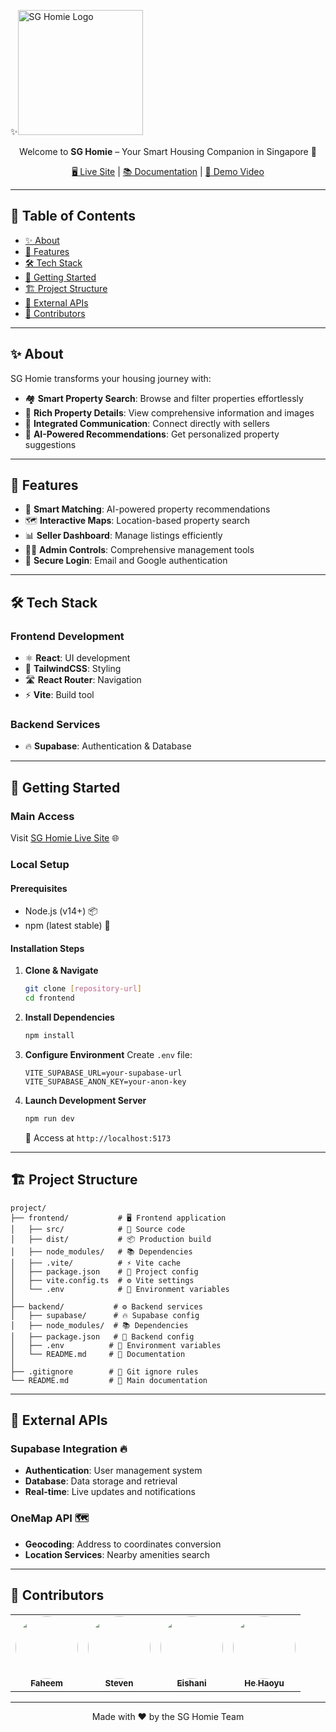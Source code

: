 ✨<img width="200" alt="SG Homie Logo" src="https://github.com/user-attachments/assets/8e515211-77c0-4630-b725-9e27734192c8" /> 

<div align="center">

Welcome to **SG Homie** – Your Smart Housing Companion in Singapore 🌆

[🖥️ Live Site](https://sg-homie.netlify.app) | [📚 Documentation](#documentation) | [🎥 Demo Video](https://youtu.be/0muokFq4Si4)

</div>

<p align="center">

</p>

---

## 📑 Table of Contents
- [✨ About](#about)
- [🎯 Features](#features)
- [🛠️ Tech Stack](#tech-stack)
- [🚀 Getting Started](#getting-started)
- [🏗️ Project Structure](#project-structure)
- [🔌 External APIs](#external-apis)
- [👥 Contributors](#contributors)

---

## ✨ About

SG Homie transforms your housing journey with:

- 🏘️ **Smart Property Search**: Browse and filter properties effortlessly
- 📸 **Rich Property Details**: View comprehensive information and images
- 💬 **Integrated Communication**: Connect directly with sellers
- 🤖 **AI-Powered Recommendations**: Get personalized property suggestions

---

## 🎯 Features

- 🎯 **Smart Matching**: AI-powered property recommendations
- 🗺️ **Interactive Maps**: Location-based property search
- 📊 **Seller Dashboard**: Manage listings efficiently
- 👨‍💼 **Admin Controls**: Comprehensive management tools
- 🔐 **Secure Login**: Email and Google authentication

---

## 🛠️ Tech Stack

### Frontend Development
- ⚛️ **React**: UI development
- 🎨 **TailwindCSS**: Styling
- 🛣️ **React Router**: Navigation
- ⚡ **Vite**: Build tool

### Backend Services
- 🔥 **Supabase**: Authentication & Database

---

## 🚀 Getting Started

### Main Access
Visit [SG Homie Live Site](https://sg-homie.netlify.app) 🌐

### Local Setup

#### Prerequisites
- Node.js (v14+) 📦
- npm (latest stable) 🔧

#### Installation Steps

1. **Clone & Navigate**
   ```bash
   git clone [repository-url]
   cd frontend
   ```

2. **Install Dependencies**
   ```bash
   npm install
   ```

3. **Configure Environment**
   Create `.env` file:
   ```env
   VITE_SUPABASE_URL=your-supabase-url
   VITE_SUPABASE_ANON_KEY=your-anon-key
   ```

4. **Launch Development Server**
   ```bash
   npm run dev
   ```
   🚀 Access at `http://localhost:5173`

---

## 🏗️ Project Structure

```
project/
├── frontend/           # 🖥️ Frontend application
│   ├── src/            # 📂 Source code
│   ├── dist/           # 📦 Production build
│   ├── node_modules/   # 📚 Dependencies
│   ├── .vite/          # ⚡ Vite cache
│   ├── package.json    # 📄 Project config
│   ├── vite.config.ts  # ⚙️ Vite settings
│   └── .env            # 🔑 Environment variables
│
├── backend/           # ⚙️ Backend services
│   ├── supabase/      # 🔥 Supabase config
│   ├── node_modules/  # 📚 Dependencies
│   ├── package.json   # 📄 Backend config
│   ├── .env          # 🔑 Environment variables
│   └── README.md     # 📖 Documentation
│
├── .gitignore        # 🚫 Git ignore rules
└── README.md         # 📖 Main documentation
```

---

## 🔌 External APIs

### Supabase Integration 🔥
- **Authentication**: User management system
- **Database**: Data storage and retrieval
- **Real-time**: Live updates and notifications

### OneMap API 🗺️
- **Geocoding**: Address to coordinates conversion
- **Location Services**: Nearby amenities search

---

## 👥 Contributors

<table>
  <tr>
    <td align="center">
      <a href="https://github.com/Nitecry7">
        <img src="https://github.com/Nitecry7.png" width="100" height="100" style="border-radius: 50%;"><br />
        <sub><b>Faheem</b></sub>
      </a>
    </td>
    <td align="center">
      <a href="https://github.com/stevennoctavianus">
        <img src="https://github.com/stevennoctavianus.png" width="100" height="100" style="border-radius: 50%;"><br />
        <sub><b>Steven</b></sub>
      </a>
    </td>
    <td align="center">
      <a href="https://github.com/Eishani">
        <img src="https://github.com/Eishani.png" width="100" height="100" style="border-radius: 50%;"><br />
        <sub><b>Eishani</b></sub>
      </a>
    </td>
    <td align="center">
      <a href="https://github.com/vanillatte11037">
        <img src="https://github.com/vanillatte11037.png" width="100" height="100" style="border-radius: 50%;"><br />
        <sub><b>He Haoyu</b></sub>
      </a>
    </td>
  </tr>
</table>

<div align="center">

---

Made with ❤️ by the SG Homie Team

</div>
